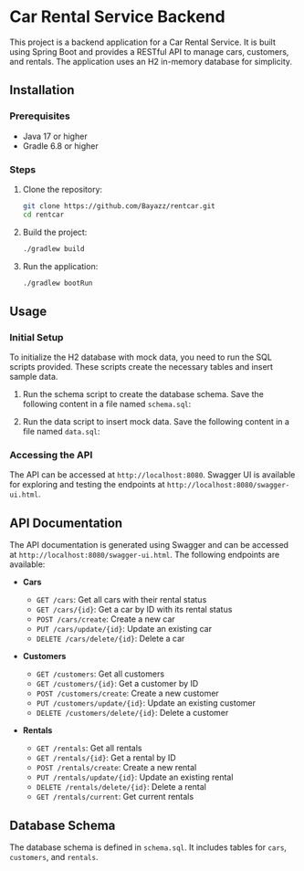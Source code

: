 # Car Rental Service Backend

This project is a backend application for a Car Rental Service. It is built using Spring Boot and provides a RESTful API to manage cars, customers, and rentals. The application uses an H2 in-memory database for simplicity.

## Installation

### Prerequisites

- Java 17 or higher
- Gradle 6.8 or higher

### Steps

1. Clone the repository:

    ```sh
    git clone https://github.com/Bayazz/rentcar.git
    cd rentcar
    ```

2. Build the project:

    ```sh
    ./gradlew build
    ```

3. Run the application:

    ```sh
    ./gradlew bootRun
    ```

## Usage

### Initial Setup

To initialize the H2 database with mock data, you need to run the SQL scripts provided. These scripts create the necessary tables and insert sample data.

1. Run the schema script to create the database schema. Save the following content in a file named `schema.sql`:

2. Run the data script to insert mock data. Save the following content in a file named `data.sql`:


### Accessing the API

The API can be accessed at `http://localhost:8080`. Swagger UI is available for exploring and testing the endpoints at `http://localhost:8080/swagger-ui.html`.

## API Documentation

The API documentation is generated using Swagger and can be accessed at `http://localhost:8080/swagger-ui.html`. The following endpoints are available:

- **Cars**
  - `GET /cars`: Get all cars with their rental status
  - `GET /cars/{id}`: Get a car by ID with its rental status
  - `POST /cars/create`: Create a new car
  - `PUT /cars/update/{id}`: Update an existing car
  - `DELETE /cars/delete/{id}`: Delete a car

- **Customers**
  - `GET /customers`: Get all customers
  - `GET /customers/{id}`: Get a customer by ID
  - `POST /customers/create`: Create a new customer
  - `PUT /customers/update/{id}`: Update an existing customer
  - `DELETE /customers/delete/{id}`: Delete a customer

- **Rentals**
  - `GET /rentals`: Get all rentals
  - `GET /rentals/{id}`: Get a rental by ID
  - `POST /rentals/create`: Create a new rental
  - `PUT /rentals/update/{id}`: Update an existing rental
  - `DELETE /rentals/delete/{id}`: Delete a rental
  - `GET /rentals/current`: Get current rentals

## Database Schema

The database schema is defined in `schema.sql`. It includes tables for `cars`, `customers`, and `rentals`.
